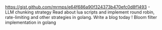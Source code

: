 https://gist.github.com/mrmps/e64f686a90f324373b470efc0d8f1493 - LLM chunking strategy
Read about lua scripts and implement round robin, rate-limiting and other strategies in golang. Write a blog today !
Bloom filter implementation in golang